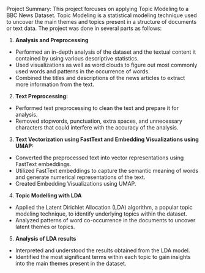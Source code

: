 Project Summary: This project forcuses on applying Topic Modeling to a BBC News Dataset. Topic Modeling is a statistical modeling technique used to uncover the main themes and topics present in a structure of documents or text data. The project was done in several parts as follows:

1. **Analysis and Preprocessing**
  - Performed an in-depth analysis of the dataset and the textual content it contained by using various descriptive statistics.
  - Used visualizations as well as word clouds to figure out most commonly used words and patterns in the occurrence of words.
  - Combined the titles and descriptions of the news articles to extract more information from the text.

2. **Text Preprocessing:**
  - Performed text preprocessing to clean the text and prepare it for analysis.
  - Removed stopwords, punctuation, extra spaces, and unnecessary characters that could interfere with the accuracy of the analysis.

3. **Text Vectorization using FastText and Embedding Visualizations using UMAP:**
  - Converted the preprocessed text into vector representations using FastText embeddings.
  - Utilized FastText embeddings to capture the semantic meaning of words and generate numerical representations of the text.
  - Created Embedding Visualizations using UMAP.

4. **Topic Modelling with LDA**
  - Applied the Latent Dirichlet Allocation (LDA) algorithm, a popular topic modeling technique, to identify underlying topics within the dataset.
  - Analyzed patterns of word co-occurrence in the documents to uncover latent themes or topics.

5. **Analysis of LDA results**
  - Interpreted and understood the results obtained from the LDA model.
  - Identified the most significant terms within each topic to gain insights into the main themes present in the dataset.
